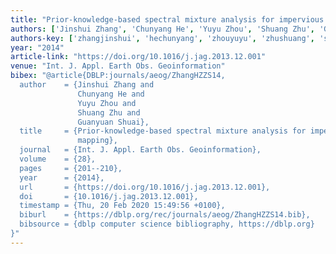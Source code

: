 ```yaml
---
title: "Prior-knowledge-based spectral mixture analysis for impervious surface mapping"
authors: ['Jinshui Zhang', 'Chunyang He', 'Yuyu Zhou', 'Shuang Zhu', 'Guanyuan Shuai']
authors-key: ['zhangjinshui', 'hechunyang', 'zhouyuyu', 'zhushuang', 'shuaiguanyuan']
year: "2014"
article-link: "https://doi.org/10.1016/j.jag.2013.12.001"
venue: "Int. J. Appl. Earth Obs. Geoinformation"
bibex: "@article{DBLP:journals/aeog/ZhangHZZS14,
  author    = {Jinshui Zhang and
               Chunyang He and
               Yuyu Zhou and
               Shuang Zhu and
               Guanyuan Shuai},
  title     = {Prior-knowledge-based spectral mixture analysis for impervious surface
               mapping},
  journal   = {Int. J. Appl. Earth Obs. Geoinformation},
  volume    = {28},
  pages     = {201--210},
  year      = {2014},
  url       = {https://doi.org/10.1016/j.jag.2013.12.001},
  doi       = {10.1016/j.jag.2013.12.001},
  timestamp = {Thu, 20 Feb 2020 15:49:56 +0100},
  biburl    = {https://dblp.org/rec/journals/aeog/ZhangHZZS14.bib},
  bibsource = {dblp computer science bibliography, https://dblp.org}
}"
---
```

